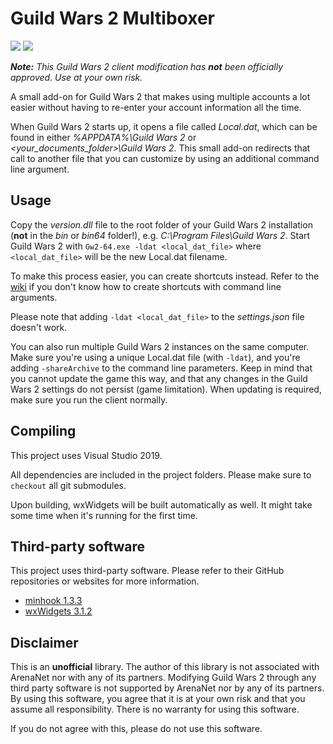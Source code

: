 # Guild Wars 2 Multiboxer
[![](https://img.shields.io/github/release/Archomeda/gw2-multiboxer.svg?include_prereleases&logo=github&logoColor=f0f0f0)](https://github.com/Archomeda/gw2-multiboxer/releases/latest)
[![](https://img.shields.io/github/downloads/Archomeda/gw2-multiboxer/total.svg?logo=github&logoColor=f0f0f0)](https://github.com/Archomeda/gw2-multiboxer/releases/latest)

***Note:** This Guild Wars 2 client modification has **not** been officially approved. Use at your own risk.*

A small add-on for Guild Wars 2 that makes using multiple accounts a lot easier without having to re-enter your account information all the time.

When Guild Wars 2 starts up, it opens a file called *Local.dat*, which can be found in either *%APPDATA%\Guild Wars 2* or *<your_documents_folder>\Guild Wars 2*.
This small add-on redirects that call to another file that you can customize by using an additional command line argument.

## Usage
Copy the *version.dll* file to the root folder of your Guild Wars 2 installation (**not** in the *bin* or *bin64* folder!), e.g. *C:\Program Files\Guild Wars 2*.
Start Guild Wars 2 with `Gw2-64.exe -ldat <local_dat_file>` where `<local_dat_file>` will be the new Local.dat filename.

To make this process easier, you can create shortcuts instead.
Refer to the [wiki](https://wiki.guildwars2.com/wiki/Command_line_arguments) if you don't know how to create shortcuts with command line arguments.

Please note that adding `-ldat <local_dat_file>` to the *settings.json* file doesn't work.

You can also run multiple Guild Wars 2 instances on the same computer.
Make sure you're using a unique Local.dat file (with `-ldat`), and you're adding `-shareArchive` to the command line parameters.
Keep in mind that you cannot update the game this way, and that any changes in the Guild Wars 2 settings do not persist (game limitation).
When updating is required, make sure you run the client normally.

## Compiling
This project uses Visual Studio 2019.

All dependencies are included in the project folders.
Please make sure to `checkout` all git submodules.

Upon building, wxWidgets will be built automatically as well.
It might take some time when it's running for the first time.

## Third-party software
This project uses third-party software.
Please refer to their GitHub repositories or websites for more information.

- [minhook 1.3.3](https://github.com/TsudaKageyu/minhook)
- [wxWidgets 3.1.2](https://github.com/wxWidgets/wxWidgets)

## Disclaimer
This is an **unofficial** library.
The author of this library is not associated with ArenaNet nor with any of its partners.
Modifying Guild Wars 2 through any third party software is not supported by ArenaNet nor by any of its partners.
By using this software, you agree that it is at your own risk and that you assume all responsibility.
There is no warranty for using this software.

If you do not agree with this, please do not use this software.
